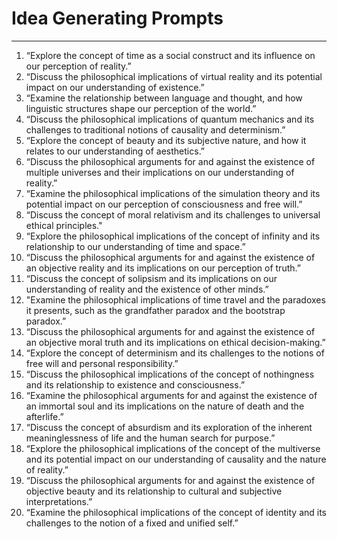 # Idea Generating Prompts

* * *

  

1. “Explore the concept of time as a social construct and its influence on our perception of reality.”
2. “Discuss the philosophical implications of virtual reality and its potential impact on our understanding of existence.”
3. “Examine the relationship between language and thought, and how linguistic structures shape our perception of the world.”
4. “Discuss the philosophical implications of quantum mechanics and its challenges to traditional notions of causality and determinism.”
5. “Explore the concept of beauty and its subjective nature, and how it relates to our understanding of aesthetics.”
6. “Discuss the philosophical arguments for and against the existence of multiple universes and their implications on our understanding of reality.”
7. “Examine the philosophical implications of the simulation theory and its potential impact on our perception of consciousness and free will.”
8. “Discuss the concept of moral relativism and its challenges to universal ethical principles." 
9. “Explore the philosophical implications of the concept of infinity and its relationship to our understanding of time and space.”
10. “Discuss the philosophical arguments for and against the existence of an objective reality and its implications on our perception of truth.”
11. “Discuss the concept of solipsism and its implications on our understanding of reality and the existence of other minds.”
12. "Examine the philosophical implications of time travel and the paradoxes it presents, such as the grandfather paradox and the bootstrap paradox.”
13. “Discuss the philosophical arguments for and against the existence of an objective moral truth and its implications on ethical decision-making.”
14. “Explore the concept of determinism and its challenges to the notions of free will and personal responsibility.”
15. “Discuss the philosophical implications of the concept of nothingness and its relationship to existence and consciousness.”
16. “Examine the philosophical arguments for and against the existence of an immortal soul and its implications on the nature of death and the afterlife.”
17. “Discuss the concept of absurdism and its exploration of the inherent meaninglessness of life and the human search for purpose.”
18. “Explore the philosophical implications of the concept of the multiverse and its potential impact on our understanding of causality and the nature of reality.”
19. “Discuss the philosophical arguments for and against the existence of objective beauty and its relationship to cultural and subjective interpretations.”
20. “Examine the philosophical implications of the concept of identity and its challenges to the notion of a fixed and unified self.”